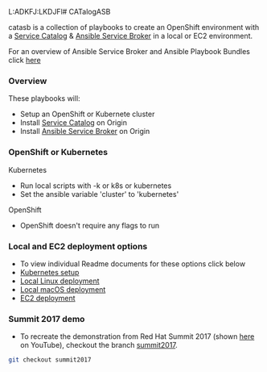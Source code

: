 L:ADKFJ:LKDJFl# CATalogASB

catasb is a collection of playbooks to create an OpenShift environment with a [Service Catalog](https://github.com/kubernetes-incubator/service-catalog) & [Ansible Service Broker](https://github.com/openshift/ansible-service-broker) in a local or EC2 environment.


For an overview of Ansible Service Broker and Ansible Playbook Bundles click [here](https://github.com/openshift/ansible-service-broker/blob/master/docs/introduction.md)

### Overview
These playbooks will:
  * Setup an OpenShift or Kubernete cluster
  * Install [Service Catalog](https://github.com/kubernetes-incubator/service-catalog) on Origin
  * Install [Ansible Service Broker](https://github.com/openshift/ansible-service-broker) on Origin


### OpenShift or Kubernetes
Kubernetes
  * Run local scripts with -k or k8s or kubernetes
  * Set the ansible variable 'cluster' to 'kubernetes'

OpenShift
  * OpenShift doesn't require any flags to run


### Local and EC2 deployment options
  * To view individual Readme documents for these options click below
  * [Kubernetes setup](kubernetes/README.md)
  * [Local Linux deployment](local/linux/README.md)
  * [Local macOS deployment](local/mac/README.md)
  * [EC2 deployment](ec2/README.md)


### Summit 2017 demo
  * To recreate the demonstration from Red Hat Summit 2017 (shown [here](https://github.com/fusor/catasb/pull/87) on YouTube), checkout the branch [summit2017](https://github.com/fusor/catasb/tree/summit2017).
  ```bash
  git checkout summit2017
  ```
